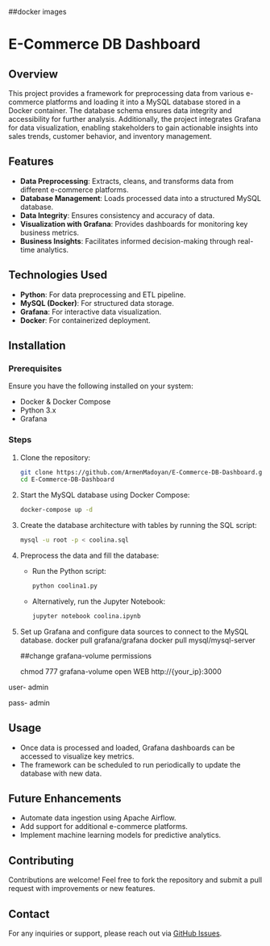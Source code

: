 ##docker images

# E-Commerce DB Dashboard

## Overview
This project provides a framework for preprocessing data from various e-commerce platforms and loading it into a MySQL database stored in a Docker container. The database schema ensures data integrity and accessibility for further analysis. Additionally, the project integrates Grafana for data visualization, enabling stakeholders to gain actionable insights into sales trends, customer behavior, and inventory management.

## Features
- **Data Preprocessing**: Extracts, cleans, and transforms data from different e-commerce platforms.
- **Database Management**: Loads processed data into a structured MySQL database.
- **Data Integrity**: Ensures consistency and accuracy of data.
- **Visualization with Grafana**: Provides dashboards for monitoring key business metrics.
- **Business Insights**: Facilitates informed decision-making through real-time analytics.

## Technologies Used
- **Python**: For data preprocessing and ETL pipeline.
- **MySQL (Docker)**: For structured data storage.
- **Grafana**: For interactive data visualization.
- **Docker**: For containerized deployment.

## Installation
### Prerequisites
Ensure you have the following installed on your system:
- Docker & Docker Compose
- Python 3.x
- Grafana

### Steps
1. Clone the repository:
   ```sh
   git clone https://github.com/ArmenMadoyan/E-Commerce-DB-Dashboard.git
   cd E-Commerce-DB-Dashboard
   ```
2. Start the MySQL database using Docker Compose:
   ```sh
   docker-compose up -d

   ```
3. Create the database architecture with tables by running the SQL script:
   ```sh
   mysql -u root -p < coolina.sql
   ```
4. Preprocess the data and fill the database:
   - Run the Python script:
     ```sh
     python coolina1.py
     ```
   - Alternatively, run the Jupyter Notebook:
     ```sh
     jupyter notebook coolina.ipynb
     ```
5. Set up Grafana and configure data sources to connect to the MySQL database.
   docker pull grafana/grafana
   docker pull mysql/mysql-server

    ##change grafana-volume permissions

    chmod 777 grafana-volume
  open WEB
  http://{your_ip}:3000

  user- admin

  pass- admin

## Usage
- Once data is processed and loaded, Grafana dashboards can be accessed to visualize key metrics.
- The framework can be scheduled to run periodically to update the database with new data.

## Future Enhancements
- Automate data ingestion using Apache Airflow.
- Add support for additional e-commerce platforms.
- Implement machine learning models for predictive analytics.

## Contributing
Contributions are welcome! Feel free to fork the repository and submit a pull request with improvements or new features.

## Contact
For any inquiries or support, please reach out via [GitHub Issues](https://github.com/ArmenMadoyan/E-Commerce-DB-Dashboard/issues).


